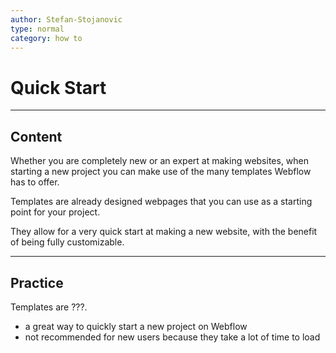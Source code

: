 ```yaml
---
author: Stefan-Stojanovic
type: normal
category: how to
---
```


# Quick Start


---

## Content

Whether you are completely new or an expert at making websites, when starting a new project you can make use of the many templates Webflow has to offer.

Templates are already designed webpages that you can use as a starting point for your project. 

They allow for a very quick start at making a new website, with the benefit of being fully customizable.


---

## Practice

Templates are ???.

* a great way to quickly start a new project on Webflow
* not recommended for new users because they take a lot of time to load
 

